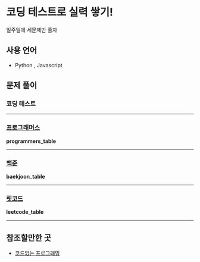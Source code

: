 # 코딩 테스트로 실력 쌓기!

일주일에 세문제만 풀자

## 사용 언어

- Python , Javascript

## 문제 풀이

### 코딩 테스트

---

### [프로그래머스](https://programmers.co.kr/)

**programmers_table**

---

### [백준](https://www.acmicpc.net/)

**baekjoon_table**

---

### [릿코드](https://leetcode.com/)

**leetcode_table**

---

## 참조할만한 곳

- [코드없는 프로그래밍](https://www.youtube.com/channel/UCHcG02L6TSS-StkSbqVy6Fg)
